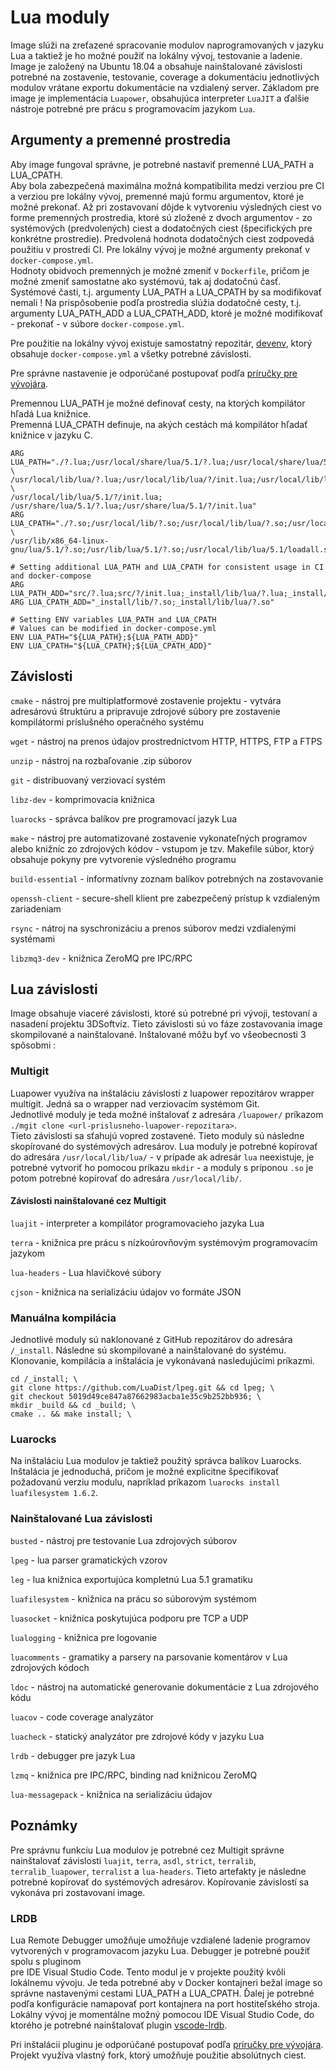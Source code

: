 # Lua moduly

Image slúži na zreťazené spracovanie modulov naprogramovaných v jazyku Lua a taktiež je ho možné použiť na lokálny vývoj, testovanie a ladenie.  
Image je založený na Ubuntu 18.04 a obsahuje nainštalované závislosti potrebné na zostavenie, testovanie, coverage a dokumentáciu jednotlivých modulov 
vrátane exportu dokumentácie na vzdialený server. Základom pre image je implementácia `Luapower`, obsahujúca interpreter `LuaJIT` a ďalšie 
nástroje potrebné pre prácu s programovacím jazykom `Lua`.

## Argumenty a premenné prostredia
Aby image fungoval správne, je potrebné nastaviť premenné LUA_PATH a LUA_CPATH.  
Aby bola zabezpečená maximálna možná kompatibilita medzi verziou pre CI a verziou pre lokálny vývoj, premenné majú formu argumentov, ktoré je možné 
prekonať. Až pri zostavovaní dôjde k vytvoreniu výsledných ciest vo forme premenných prostredia, ktoré sú zložené z dvoch argumentov - zo systémových 
(predvolených) ciest a dodatočných ciest (špecifických pre konkrétne prostredie). Predvolená hodnota dodatočných ciest zodpovedá 
použitiu v prostredí CI. Pre lokálny vývoj je možné argumenty prekonať v `docker-compose.yml`.  
Hodnoty obidvoch premenných je možné zmeniť v `Dockerfile`, pričom je možné zmeniť samostatne ako systémovú, tak aj dodatočnú časť. 
Systémové časti, t.j. argumenty LUA_PATH a LUA_CPATH by sa modifikovať nemali ! Na prispôsobenie podľa prostredia slúžia dodatočné cesty, t.j. argumenty 
LUA_PATH_ADD a LUA_CPATH_ADD, ktoré je možné modifikovať - prekonať - v súbore `docker-compose.yml`.

Pre použitie na lokálny vývoj existuje samostatný repozitár, [devenv](https://gitlab.com/FIIT/Common/devenv), ktorý obsahuje `docker-compose.yml` a 
všetky potrebné závislosti.  

Pre správne nastavenie je odporúčané postupovať podľa [príručky pre vývojára](../../../prirucky/vyvojarska_prirucka/lua_ide.md).

Premennou LUA_PATH je možné definovať cesty, na ktorých kompilátor hľadá Lua knižnice.  
Premenná LUA_CPATH definuje, na akých cestách má kompilátor hľadať knižnice v jazyku C.
```
ARG LUA_PATH="./?.lua;/usr/local/share/lua/5.1/?.lua;/usr/local/share/lua/5.1/?/init.lua; \  
/usr/local/lib/lua/?.lua;/usr/local/lib/lua/?/init.lua;/usr/local/lib/lua/5.1/?.lua; \  
/usr/local/lib/lua/5.1/?/init.lua; /usr/share/lua/5.1/?.lua;/usr/share/lua/5.1/?/init.lua"
ARG LUA_CPATH="./?.so;/usr/local/lib/?.so;/usr/local/lib/lua/?.so;/usr/local/lib/lua/5.1/?.so; \  
/usr/lib/x86_64-linux-gnu/lua/5.1/?.so;/usr/lib/lua/5.1/?.so;/usr/local/lib/lua/5.1/loadall.so"

# Setting additional LUA_PATH and LUA_CPATH for consistent usage in CI and docker-compose
ARG LUA_PATH_ADD="src/?.lua;src/?/init.lua;_install/lib/lua/?.lua;_install/lib/lua/?/init.lua"
ARG LUA_CPATH_ADD="_install/lib/?.so;_install/lib/lua/?.so"

# Setting ENV variables LUA_PATH and LUA_CPATH
# Values can be modified in docker-compose.yml
ENV LUA_PATH="${LUA_PATH};${LUA_PATH_ADD}"
ENV LUA_CPATH="${LUA_CPATH};${LUA_CPATH_ADD}"
```

## Závislosti
`cmake` - nástroj pre multiplatformové zostavenie projektu - vytvára adresárovú štruktúru a pripravuje zdrojové súbory pre zostavenie kompilátormi 
príslušného operačného systému

`wget` - nástroj na prenos údajov prostredníctvom HTTP, HTTPS, FTP a FTPS

`unzip` - nástroj na rozbaľovanie .zip súborov

`git` - distribuovaný verziovací systém

`libz-dev` - komprimovacia knižnica

`luarocks` - správca balíkov pre programovací jazyk Lua

`make` - nástroj pre automatizované zostavenie vykonateľných programov alebo knižníc zo zdrojových kódov - vstupom je tzv. Makefile súbor, 
ktorý obsahuje pokyny pre vytvorenie výsledného programu

`build-essential` - informatívny zoznam balíkov potrebných na zostavovanie

`openssh-client` - secure-shell klient pre zabezpečený prístup k vzdialeným zariadeniam

`rsync` - nátroj na syschronizáciu a prenos súborov medzi vzdialenými systémami

`libzmq3-dev` - knižnica ZeroMQ pre IPC/RPC

## Lua závislosti
Image obsahuje viaceré závislosti, ktoré sú potrebné pri vývoji, testovaní a nasadení projektu 3DSoftviz. Tieto závislosti sú vo fáze zostavovania 
image skompilované a nainštalované. Inštalované môžu byť vo všeobecnosti 3 spôsobmi :

### Multigit
Luapower využíva na inštaláciu závislostí z luapower repozitárov wrapper multigit. Jedná sa o wrapper nad verziovacím systémom Git.  
Jednotlivé moduly je teda možné inštalovať z adresára `/luapower/` príkazom `./mgit clone <url-prislusneho-luapower-repozitara>`.  
Tieto závislosti sa sťahujú vopred zostavené. Tieto moduly sú následne skopírované do systémových adresárov. Lua moduly je potrebné kopírovať do 
adresára `/usr/local/lib/lua/` - v prípade ak adresár `lua` neexistuje, je potrebné vytvoriť ho pomocou príkazu `mkdir` - a moduly s príponou `.so` 
je potom potrebné kopírovať do adresára `/usr/local/lib/`.

#### Závislosti nainštalované cez Multigit
`luajit` - interpreter a kompilátor programovacieho jazyka Lua

`terra` - knižnica pre prácu s nízkoúrovňovým systémovým programovacím jazykom

`lua-headers` - Lua hlavičkové súbory

`cjson` - knižnica na serializáciu údajov vo formáte JSON

### Manuálna kompilácia
Jednotlivé moduly sú naklonované z GitHub repozitárov do adresára `/_install`. Následne sú skompilované a nainštalované do systému. Klonovanie, 
kompilácia a inštalácia je vykonávaná nasledujúcimi príkazmi.
```
cd /_install; \
git clone https://github.com/LuaDist/lpeg.git && cd lpeg; \
git checkout 5019d49ce847a87662983acba1e35c9b252bb936; \
mkdir _build && cd _build; \
cmake .. && make install; \
```

### Luarocks
Na inštaláciu Lua modulov je taktiež použitý správca balíkov Luarocks. Inštalácia je jednoduchá, pričom je možné explicitne špecifikovať požadovanú 
verziu modulu, napríklad príkazom `luarocks install luafilesystem 1.6.2`.

### Nainštalované Lua závislosti
`busted` - nástroj pre testovanie Lua zdrojových súborov

`lpeg` - lua parser gramatických vzorov

`leg` - lua knižnica exportujúca kompletnú Lua 5.1 gramatiku

`luafilesystem` - knižnica na prácu so súborovým systémom

`luasocket` - knižnica poskytujúca podporu pre TCP a UDP

`lualogging` - knižnica pre logovanie

`luacomments` - gramatiky a parsery na parsovanie komentárov v Lua zdrojových kódoch

`ldoc` - nástroj na automatické generovanie dokumentácie z Lua zdrojového kódu

`luacov` - code coverage analyzátor

`luacheck` - statický analyzátor pre zdrojové kódy v jazyku Lua

`lrdb` - debugger pre jazyk Lua

`lzmq` - knižnica pre IPC/RPC, binding nad knižnicou ZeroMQ

`lua-messagepack` - knižnica na serializáciu údajov

## Poznámky
Pre správnu funkciu Lua modulov je potrebné cez Multigit správne nainštalovať závislosti `luajit`, `terra`, `asdl`, `strict`, `terralib`, 
`terralib_luapower`, `terralist` a `lua-headers`. Tieto artefakty je následne potrebné kopírovať do systémových adresárov. Kopírovanie 
závislostí sa vykonáva pri zostavovaní image.

### LRDB
Lua Remote Debugger umožňuje umožňuje vzdialené ladenie programov vytvorených v programovacom jazyku Lua. Debugger je potrebné použiť spolu s pluginom  
pre IDE Visual Studio Code. Tento modul je v projekte použitý kvôli lokálnemu vývoju. Je teda potrebné aby v Docker kontajneri bežal image so správne 
nastavenými cestami LUA_PATH a LUA_CPATH. Ďalej je potrebné podľa konfigurácie namapovať port kontajnera na port hostiteľského stroja. Lokálny vývoj je 
momentálne možný pomocou IDE Visual Studio Code, do ktorého je potrebné nainštalovať plugin [vscode-lrdb](https://github.com/kapecp/vscode-lrdb).

Pri inštalácii pluginu je odporúčané postupovať podľa 
[príručky pre vývojára](../../../prirucky/vyvojarska_prirucka/lua_ide.md). 
Projekt využíva vlastný fork, ktorý umožňuje použitie absolútnych ciest.